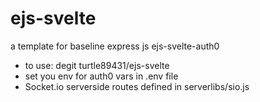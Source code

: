 # ejs-svelte
a template for baseline express js ejs-svelte-auth0
- to use: degit turtle89431/ejs-svelte
- set you env for auth0 vars in .env file
- Socket.io serverside routes defined in serverlibs/sio.js
